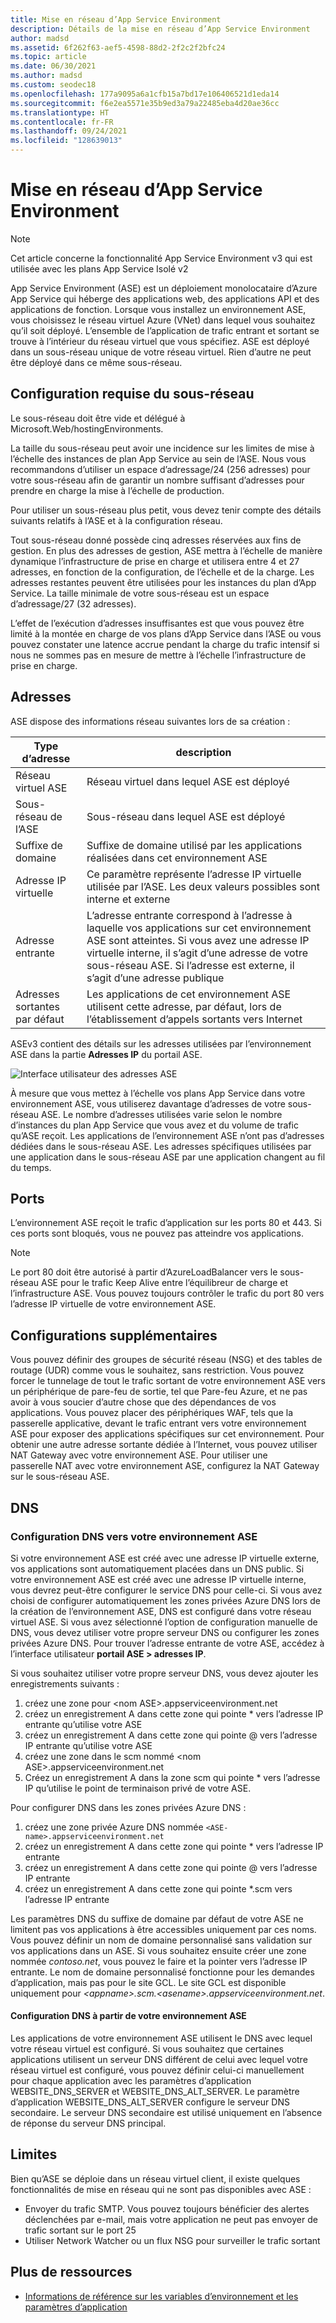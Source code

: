 ```yaml
---
title: Mise en réseau d’App Service Environment
description: Détails de la mise en réseau d’App Service Environment
author: madsd
ms.assetid: 6f262f63-aef5-4598-88d2-2f2c2f2bfc24
ms.topic: article
ms.date: 06/30/2021
ms.author: madsd
ms.custom: seodec18
ms.openlocfilehash: 177a9095a6a1cfb15a7bd17e106406521d1eda14
ms.sourcegitcommit: f6e2ea5571e35b9ed3a79a22485eba4d20ae36cc
ms.translationtype: HT
ms.contentlocale: fr-FR
ms.lasthandoff: 09/24/2021
ms.locfileid: "128639013"
---
```

# <a name="app-service-environment-networking"></a>Mise en réseau d’App Service Environment

> [!NOTE]
> Cet article concerne la fonctionnalité App Service Environment v3 qui est utilisée avec les plans App Service Isolé v2
> 


App Service Environment (ASE) est un déploiement monolocataire d’Azure App Service qui héberge des applications web, des applications API et des applications de fonction. Lorsque vous installez un environnement ASE, vous choisissez le réseau virtuel Azure (VNet) dans lequel vous souhaitez qu’il soit déployé. L’ensemble de l’application de trafic entrant et sortant se trouve à l’intérieur du réseau virtuel que vous spécifiez. ASE est déployé dans un sous-réseau unique de votre réseau virtuel. Rien d’autre ne peut être déployé dans ce même sous-réseau.

## <a name="subnet-requirements"></a>Configuration requise du sous-réseau

Le sous-réseau doit être vide et délégué à Microsoft.Web/hostingEnvironments.

La taille du sous-réseau peut avoir une incidence sur les limites de mise à l’échelle des instances de plan App Service au sein de l’ASE. Nous vous recommandons d’utiliser un espace d’adressage/24 (256 adresses) pour votre sous-réseau afin de garantir un nombre suffisant d’adresses pour prendre en charge la mise à l’échelle de production.

Pour utiliser un sous-réseau plus petit, vous devez tenir compte des détails suivants relatifs à l’ASE et à la configuration réseau.

Tout sous-réseau donné possède cinq adresses réservées aux fins de gestion. En plus des adresses de gestion, ASE mettra à l’échelle de manière dynamique l’infrastructure de prise en charge et utilisera entre 4 et 27 adresses, en fonction de la configuration, de l’échelle et de la charge. Les adresses restantes peuvent être utilisées pour les instances du plan d’App Service. La taille minimale de votre sous-réseau est un espace d’adressage/27 (32 adresses).

L’effet de l’exécution d’adresses insuffisantes est que vous pouvez être limité à la montée en charge de vos plans d’App Service dans l’ASE ou vous pouvez constater une latence accrue pendant la charge du trafic intensif si nous ne sommes pas en mesure de mettre à l’échelle l’infrastructure de prise en charge.

## <a name="addresses"></a>Adresses 

ASE dispose des informations réseau suivantes lors de sa création :

| Type d’adresse | description |
|--------------|-------------|
| Réseau virtuel ASE | Réseau virtuel dans lequel ASE est déployé |
| Sous-réseau de l’ASE | Sous-réseau dans lequel ASE est déployé |
| Suffixe de domaine | Suffixe de domaine utilisé par les applications réalisées dans cet environnement ASE |
| Adresse IP virtuelle | Ce paramètre représente l’adresse IP virtuelle utilisée par l’ASE. Les deux valeurs possibles sont interne et externe |
| Adresse entrante | L’adresse entrante correspond à l’adresse à laquelle vos applications sur cet environnement ASE sont atteintes. Si vous avez une adresse IP virtuelle interne, il s’agit d’une adresse de votre sous-réseau ASE. Si l’adresse est externe, il s’agit d’une adresse publique |
| Adresses sortantes par défaut | Les applications de cet environnement ASE utilisent cette adresse, par défaut, lors de l’établissement d’appels sortants vers Internet |

ASEv3 contient des détails sur les adresses utilisées par l’environnement ASE dans la partie **Adresses IP** du portail ASE.

![Interface utilisateur des adresses ASE](./media/networking/networking-ip-addresses.png)

À mesure que vous mettez à l’échelle vos plans App Service dans votre environnement ASE, vous utiliserez davantage d’adresses de votre sous-réseau ASE. Le nombre d’adresses utilisées varie selon le nombre d’instances du plan App Service que vous avez et du volume de trafic qu’ASE reçoit. Les applications de l’environnement ASE n’ont pas d’adresses dédiées dans le sous-réseau ASE. Les adresses spécifiques utilisées par une application dans le sous-réseau ASE par une application changent au fil du temps.

## <a name="ports"></a>Ports

L’environnement ASE reçoit le trafic d’application sur les ports 80 et 443. Si ces ports sont bloqués, vous ne pouvez pas atteindre vos applications. 

> [!NOTE]
> Le port 80 doit être autorisé à partir d’AzureLoadBalancer vers le sous-réseau ASE pour le trafic Keep Alive entre l’équilibreur de charge et l’infrastructure ASE. Vous pouvez toujours contrôler le trafic du port 80 vers l’adresse IP virtuelle de votre environnement ASE.
> 

## <a name="extra-configurations"></a>Configurations supplémentaires

Vous pouvez définir des groupes de sécurité réseau (NSG) et des tables de routage (UDR) comme vous le souhaitez, sans restriction. Vous pouvez forcer le tunnelage de tout le trafic sortant de votre environnement ASE vers un périphérique de pare-feu de sortie, tel que Pare-feu Azure, et ne pas avoir à vous soucier d’autre chose que des dépendances de vos applications. Vous pouvez placer des périphériques WAF, tels que la passerelle applicative, devant le trafic entrant vers votre environnement ASE pour exposer des applications spécifiques sur cet environnement. Pour obtenir une autre adresse sortante dédiée à l’Internet, vous pouvez utiliser NAT Gateway avec votre environnement ASE. Pour utiliser une passerelle NAT avec votre environnement ASE, configurez la NAT Gateway sur le sous-réseau ASE. 

## <a name="dns"></a>DNS

### <a name="dns-configuration-to-your-ase"></a>Configuration DNS vers votre environnement ASE

Si votre environnement ASE est créé avec une adresse IP virtuelle externe, vos applications sont automatiquement placées dans un DNS public. Si votre environnement ASE est créé avec une adresse IP virtuelle interne, vous devrez peut-être configurer le service DNS pour celle-ci. Si vous avez choisi de configurer automatiquement les zones privées Azure DNS lors de la création de l’environnement ASE, DNS est configuré dans votre réseau virtuel ASE. Si vous avez sélectionné l’option de configuration manuelle de DNS, vous devez utiliser votre propre serveur DNS ou configurer les zones privées Azure DNS. Pour trouver l’adresse entrante de votre ASE, accédez à l’interface utilisateur **portail ASE > adresses IP**. 

Si vous souhaitez utiliser votre propre serveur DNS, vous devez ajouter les enregistrements suivants :

1. créez une zone pour &lt;nom ASE&gt;.appserviceenvironment.net
1. créez un enregistrement A dans cette zone qui pointe * vers l’adresse IP entrante qu’utilise votre ASE
1. créez un enregistrement A dans cette zone qui pointe @ vers l’adresse IP entrante qu’utilise votre ASE
1. créez une zone dans le scm nommé &lt;nom ASE&gt;.appserviceenvironment.net
1. Créez un enregistrement A dans la zone scm qui pointe * vers l’adresse IP qu’utilise le point de terminaison privé de votre ASE.

Pour configurer DNS dans les zones privées Azure DNS :

1. créez une zone privée Azure DNS nommée `<ASE-name>.appserviceenvironment.net`
1. créez un enregistrement A dans cette zone qui pointe * vers l’adresse IP entrante
1. créez un enregistrement A dans cette zone qui pointe @ vers l’adresse IP entrante
1. créez un enregistrement A dans cette zone qui pointe *.scm vers l’adresse IP entrante

Les paramètres DNS du suffixe de domaine par défaut de votre ASE ne limitent pas vos applications à être accessibles uniquement par ces noms. Vous pouvez définir un nom de domaine personnalisé sans validation sur vos applications dans un ASE. Si vous souhaitez ensuite créer une zone nommée *contoso.net*, vous pouvez le faire et la pointer vers l’adresse IP entrante. Le nom de domaine personnalisé fonctionne pour les demandes d’application, mais pas pour le site GCL. Le site GCL est disponible uniquement pour *&lt;appname&gt;.scm.&lt;asename&gt;.appserviceenvironment.net*. 

#### <a name="dns-configuration-from-your-ase"></a>Configuration DNS à partir de votre environnement ASE

Les applications de votre environnement ASE utilisent le DNS avec lequel votre réseau virtuel est configuré. Si vous souhaitez que certaines applications utilisent un serveur DNS différent de celui avec lequel votre réseau virtuel est configuré, vous pouvez définir celui-ci manuellement pour chaque application avec les paramètres d’application WEBSITE_DNS_SERVER et WEBSITE_DNS_ALT_SERVER. Le paramètre d’application WEBSITE_DNS_ALT_SERVER configure le serveur DNS secondaire. Le serveur DNS secondaire est utilisé uniquement en l’absence de réponse du serveur DNS principal. 

## <a name="limitations"></a>Limites

Bien qu’ASE se déploie dans un réseau virtuel client, il existe quelques fonctionnalités de mise en réseau qui ne sont pas disponibles avec ASE : 

* Envoyer du trafic SMTP. Vous pouvez toujours bénéficier des alertes déclenchées par e-mail, mais votre application ne peut pas envoyer de trafic sortant sur le port 25
* Utiliser Network Watcher ou un flux NSG pour surveiller le trafic sortant

## <a name="more-resources"></a>Plus de ressources

- [Informations de référence sur les variables d’environnement et les paramètres d’application](../reference-app-settings.md)
